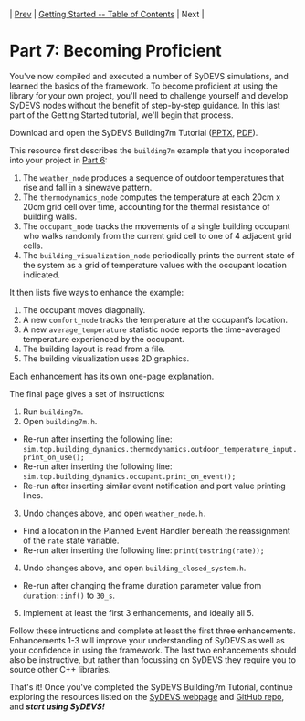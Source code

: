 | [Prev](part06.html) | [Getting Started -- Table of Contents](index.html) | Next |
# Part 7: Becoming Proficient

You've now compiled and executed a number of SyDEVS simulations, and learned the basics of the framework. To become proficient at using the library for your own project, you'll need to challenge yourself and develop SyDEVS nodes without the benefit of step-by-step guidance. In this last part of the Getting Started tutorial, we'll begin that process.

Download and open the SyDEVS Building7m Tutorial ([PPTX](https://autodesk.github.io/sydevs/doc/downloads/SyDEVS_Building7m_Tutorial.pptx), [PDF](https://autodesk.github.io/sydevs/doc/downloads/SyDEVS_Building7m_Tutorial.pdf)).

This resource first describes the `building7m` example that you incoporated into your project in [Part 6](part06.html):

1. The `weather_node` produces a sequence of outdoor temperatures that rise and fall in a sinewave pattern.
2. The `thermodynamics_node` computes the temperature at each 20cm x 20cm grid cell over time, accounting for the thermal resistance of building walls.
3. The `occupant_node` tracks the movements of a single building occupant who walks randomly from the current grid cell to one of 4 adjacent grid cells.
4. The `building_visualization_node` periodically prints the current state of the system as a grid of temperature values with the occupant location indicated.

It then lists five ways to enhance the example:

1. The occupant moves diagonally.
2. A new `comfort_node` tracks the temperature at the occupant’s location.
3. A new `average_temperature` statistic node reports the time-averaged temperature experienced by the occupant.
4. The building layout is read from a file.
5. The building visualization uses 2D graphics.

Each enhancement has its own one-page explanation.

The final page gives a set of instructions:

1. Run `building7m`.
2. Open `building7m.h`.
  - Re-run after inserting the following line: `sim.top.building_dynamics.thermodynamics.outdoor_temperature_input.print_on_use();`
  - Re-run after inserting the following line: `sim.top.building_dynamics.occupant.print_on_event();`
  - Re-run after inserting similar event notification and port value printing lines.
3. Undo changes above, and open `weather_node.h.`
  - Find a location in the Planned Event Handler beneath the reassignment of the `rate` state variable.
  - Re-run after inserting the following line: `print(tostring(rate));`
4. Undo changes above, and open `building_closed_system.h`.
  - Re-run after changing the frame duration parameter value from `duration::inf()` to `30_s`. 
5. Implement at least the first 3 enhancements, and ideally all 5.

Follow these intructions and complete at least the first three enhancements. Enhancements 1-3 will improve your understanding of SyDEVS as well as your confidence in using the framework. The last two enhancements should also be instructive, but rather than focussing on SyDEVS they require you to source other C++ libraries.

That's it! Once you've completed the SyDEVS Building7m Tutorial, continue exploring the resources listed on the [SyDEVS webpage](https://autodesk.github.io/sydevs/) and [GitHub repo](https://github.com/Autodesk/sydevs), and ***start using SyDEVS!***
